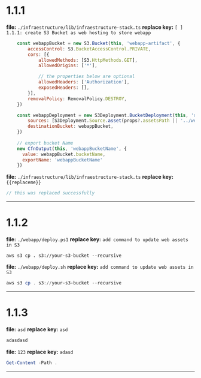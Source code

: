 # 1.1.1

**file:** `./infraestructure/lib/infraestructure-stack.ts`
**replace key:** `[ ] 1.1.1: create S3 Bucket as web hosting to store webapp`
```js
    const webappBucket = new S3.Bucket(this, 'webapp-artifact', {
        accessControl: S3.BucketAccessControl.PRIVATE,
        cors: [{
            allowedMethods: [S3.HttpMethods.GET],
            allowedOrigins: ['*'],

            // the properties below are optional
            allowedHeaders: ['Authorization'],
            exposedHeaders: [],
        }],
        removalPolicy: RemovalPolicy.DESTROY,
    })

    const webappDeployment = new S3Deployment.BucketDeployment(this, 'deployStaticWebapp', {
        sources: [S3Deployment.Source.asset(props?.assetsPath || '../webapp')],
        destinationBucket: webappBucket,
    })
    
    // export bucket Name
    new CfnOutput(this, 'webappBucketName', {
      value: webappBucket.bucketName,
      exportName: 'webappBucketName'
    })
```

**file:** `./infraestructure/lib/infraestructure-stack.ts`
**replace key:** `{{replaceme}}`
```js
// this was replaced successfully
```

---

# 1.1.2

**file:** `./webapp/deploy.ps1`
**replace key:** `add command to update web assets in S3`
```posh
aws s3 cp . s3://your-s3-bucket --recursive
```

**file:** `./webapp/deploy.sh`
**replace key:** `add command to update web assets in S3`
```powershell
aws s3 cp . s3://your-s3-bucket --recursive
```

---


# 1.1.3

**file:** `asd`
**replace key:** `asd`
```js
adasdasd
```

**file:** `123`
**replace key:** `adasd`
```powershell
Get-Content -Path .
```


---




